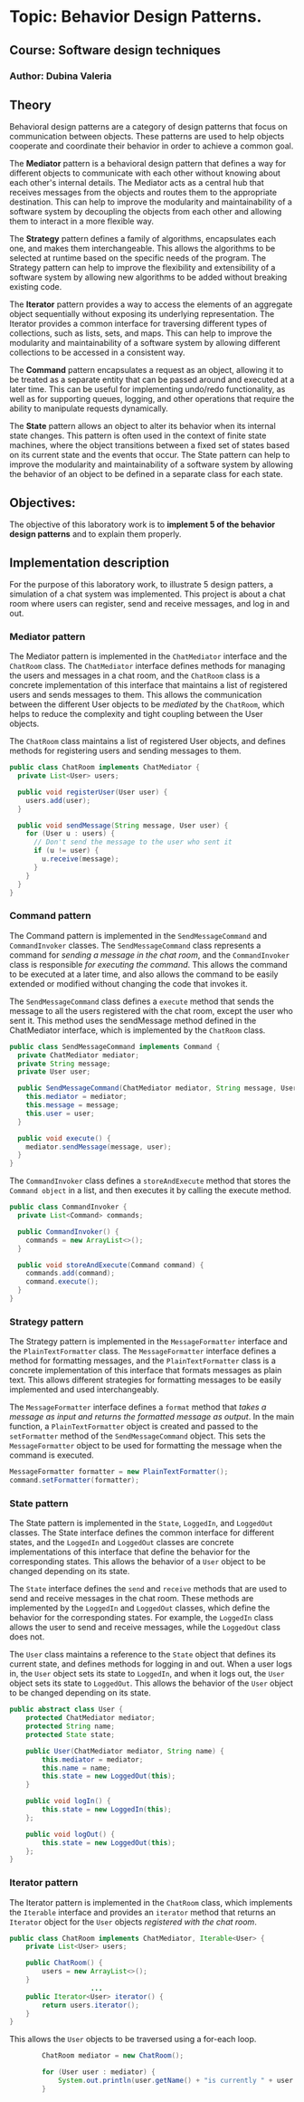 # Topic: Behavior Design Patterns.

## Course: Software design techniques

### Author: Dubina Valeria

## Theory
Behavioral design patterns are a category of design patterns that focus on communication between objects. 
These patterns are used to help objects cooperate and coordinate their behavior in order to achieve a common goal.

The **Mediator** pattern is a behavioral design pattern that defines a way for different objects to communicate with 
each other without knowing about each other's internal details. The Mediator acts as a central hub that receives
messages from the objects and routes them to the appropriate destination. This can help to improve the 
modularity and maintainability of a software system by decoupling the objects from each other and allowing 
them to interact in a more flexible way.

The **Strategy** pattern defines a family of algorithms, encapsulates each one, and makes them interchangeable. 
This allows the algorithms to be selected at runtime based on the specific needs of the program. 
The Strategy pattern can help to improve the flexibility and extensibility of a software system by allowing 
new algorithms to be added without breaking existing code.

The **Iterator** pattern provides a way to access the elements of an aggregate object sequentially without 
exposing its underlying representation. The Iterator provides a common interface for traversing different 
types of collections, such as lists, sets, and maps. This can help to improve the modularity and maintainability 
of a software system by allowing different collections to be accessed in a consistent way.

The **Command** pattern encapsulates a request as an object, allowing it to be treated as a separate entity that 
can be passed around and executed at a later time. This can be useful for implementing undo/redo functionality, 
as well as for supporting queues, logging, and other operations that require the ability to manipulate requests 
dynamically.

The **State** pattern allows an object to alter its behavior when its internal state changes. This pattern is often 
used in the context of finite state machines, where the object transitions between a fixed set of states based 
on its current state and the events that occur. The State pattern can help to improve the modularity and 
maintainability of a software system by allowing the behavior of an object to be defined in a separate class for 
each state.

## Objectives:
The objective of this laboratory work is to **implement 5 of the behavior design
patterns** and to explain them properly.

## Implementation description
For the purpose of this laboratory work, to illustrate 5 design patters, a simulation of a chat system was implemented.
This project is about a chat room where users can register, send and receive messages, and log in and out.

### Mediator pattern

The Mediator pattern is implemented in the `ChatMediator` interface and the `ChatRoom` class. The `ChatMediator` interface
defines methods for managing the users and messages in a chat room, and the `ChatRoom` class is a concrete implementation
of this interface that maintains a list of registered users and sends messages to them. This allows the communication
between the different User objects to be _mediated_ by the `ChatRoom`, which helps to reduce the complexity and tight
coupling between the User objects.

The `ChatRoom` class maintains a list of registered User objects, and defines methods for registering users and sending messages to them.
```java
public class ChatRoom implements ChatMediator {
  private List<User> users;

  public void registerUser(User user) {
    users.add(user);
  }

  public void sendMessage(String message, User user) {
    for (User u : users) {
      // Don't send the message to the user who sent it
      if (u != user) {
        u.receive(message);
      }
    }
  }
}
```

###  Command pattern
The Command pattern is implemented in the `SendMessageCommand` and `CommandInvoker` classes. The `SendMessageCommand` class
represents a command for _sending a message in the chat room_, and the `CommandInvoker` class is responsible _for executing
the command_. This allows the command to be executed at a later time, and also allows the command to be easily extended
or modified without changing the code that invokes it.

The `SendMessageCommand` class defines a `execute` method that sends the message to all the users registered with the chat 
room, except the user who sent it. This method uses the sendMessage method defined in the ChatMediator interface, 
which is implemented by the `ChatRoom` class.

```java
public class SendMessageCommand implements Command {
  private ChatMediator mediator;
  private String message;
  private User user;

  public SendMessageCommand(ChatMediator mediator, String message, User user) {
    this.mediator = mediator;
    this.message = message;
    this.user = user;
  }

  public void execute() {
    mediator.sendMessage(message, user);
  }
}
```

The `CommandInvoker` class defines a `storeAndExecute` method that stores the `Command object` in a list, and then executes
it by calling the execute method. 

```java
public class CommandInvoker {
  private List<Command> commands;

  public CommandInvoker() {
    commands = new ArrayList<>();
  }

  public void storeAndExecute(Command command) {
    commands.add(command);
    command.execute();
  }
}
```

### Strategy pattern

The Strategy pattern is implemented in the `MessageFormatter` interface and the `PlainTextFormatter` class.
The `MessageFormatter` interface defines a method for formatting messages, and the `PlainTextFormatter` class is a 
concrete implementation of this interface that formats messages as plain text. This allows different strategies for
formatting messages to be easily implemented and used interchangeably.

The `MessageFormatter` interface defines a `format` method that _takes a message as input and returns the formatted 
message as output_. In the main function, a `PlainTextFormatter` object is created and passed to the `setFormatter`
method of the `SendMessageCommand` object. This sets the `MessageFormatter` object to be used for formatting the message
when the command is executed.

```java
MessageFormatter formatter = new PlainTextFormatter();
command.setFormatter(formatter);
```

### State pattern

The State pattern is implemented in the `State`, `LoggedIn`, and `LoggedOut` classes. The State interface defines 
the common interface for different states, and the `LoggedIn` and `LoggedOut` classes are concrete implementations 
of this interface that define the behavior for the corresponding states. This allows the behavior of a `User` object 
to be changed depending on its state.

The `State` interface defines the `send` and `receive` methods that are used to send and receive messages in the chat 
room. These methods are implemented by the `LoggedIn` and `LoggedOut` classes, which define the behavior for the 
corresponding states. For example, the `LoggedIn` class allows the user to send and receive messages, while the `LoggedOut`
class does not.

The `User` class maintains a reference to the `State` object that defines its current state, and defines methods for
logging in and out. When a user logs in, the `User` object sets its state to `LoggedIn`, and when it logs out, the `User` 
object sets its state to `LoggedOut`. This allows the behavior of the `User` object to be changed depending on its state.

```java
public abstract class User {
    protected ChatMediator mediator;
    protected String name;
    protected State state;

    public User(ChatMediator mediator, String name) {
        this.mediator = mediator;
        this.name = name;
        this.state = new LoggedOut(this);
    }

    public void logIn() {
        this.state = new LoggedIn(this);
    };

    public void logOut() {
        this.state = new LoggedOut(this);
    };
}
```

### Iterator pattern
The Iterator pattern is implemented in the `ChatRoom` class, which implements the `Iterable` interface and provides an
`iterator` method that returns an `Iterator` object for the `User` objects _registered with the chat room_.
```java
public class ChatRoom implements ChatMediator, Iterable<User> {
    private List<User> users;

    public ChatRoom() {
        users = new ArrayList<>();
    }
                    ...
    public Iterator<User> iterator() {
        return users.iterator();
    }
}
```
This allows the `User` objects to be traversed using a for-each loop.
```java
        ChatRoom mediator = new ChatRoom();

        for (User user : mediator) {
            System.out.println(user.getName() + "is currently " + user.getState());
        }
```